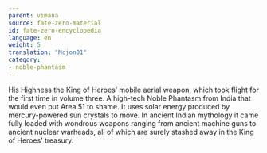 ```yaml
---
parent: vimana
source: fate-zero-material
id: fate-zero-encyclopedia
language: en
weight: 5
translation: "Mcjon01"
category:
- noble-phantasm
---
```


His Highness the King of Heroes’ mobile aerial weapon, which took flight for the first time in volume three. A high-tech Noble Phantasm from India that would even put Area 51 to shame. It uses solar energy produced by mercury-powered sun crystals to move. In ancient Indian mythology it came fully loaded with wondrous weapons ranging from ancient machine guns to ancient nuclear warheads, all of which are surely stashed away in the King of Heroes’ treasury.
